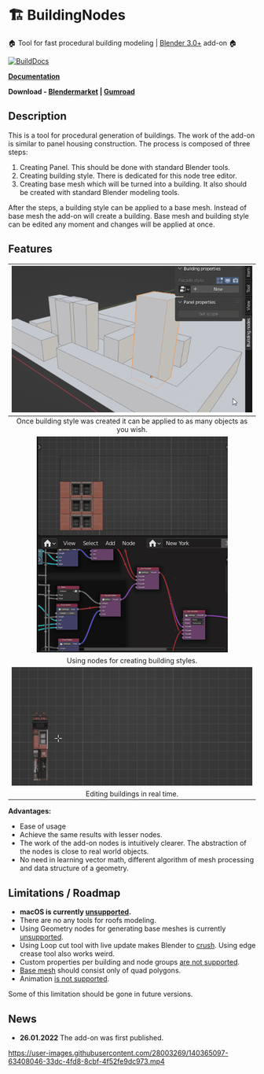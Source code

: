 # 🏗️ BuildingNodes

🏠 Tool for fast procedural building modeling | [Blender 3.0+](https://www.blender.org/) add-on 🏠

[![BuildDocs](https://github.com/Durman/BuildingNodesDocs/actions/workflows/build_docs.yml/badge.svg)](https://github.com/Durman/BuildingNodesDocs/actions/workflows/build_docs.yml)

[**Documentation**](https://durman.github.io/BuildingNodesDocs/)

**Download - [Blendermarket][BM] | [Gumroad][GR]**

[BM]: https://blendermarket.com/products/building-nodes
[GR]: https://randum.gumroad.com/l/building-nodes

## Description

This is a tool for procedural generation of buildings. The work of the add-on
is similar to panel housing construction. The process is composed of three
steps:

1. Creating Panel. This should be done with standard Blender tools.
2. Creating building style. There is dedicated for this node tree editor.
3. Creating base mesh which will be turned into a building. It also should be 
   created with standard Blender modeling tools.

After the steps, a building style can be applied to a base mesh. Instead of
base mesh the add-on will create a building. Base mesh and building style can
be edited any moment and changes will be applied at once.

## Features
| ![figure](docs/images/Apply_style.gif) |
|:---:|
| Once building style was created it can be applied to as many objects as you wish. |
| ![figure](docs/images/Using_nodes.gif)|
| Using nodes for creating building styles. |
| ![figure](docs/images/Edit_facade.gif)|
| Editing buildings in real time. |

**Advantages:**
- Ease of usage
- Achieve the same results with lesser nodes.
- The work of the add-on nodes is intuitively clearer. The abstraction of the
  nodes is close to real world objects.
- No need in learning vector math, different algorithm of mesh processing and
  data structure of a geometry.

## Limitations / Roadmap

- **macOS is currently [unsupported](https://github.com/Durman/BuildingNodesDocs/issues/5).**
- There are no any tools for roofs modeling. 
- Using Geometry nodes for generating base meshes is currently [unsupported][1].
- Using Loop cut tool with live update makes Blender to [crush][2]. Using edge
  crease tool also works weird.
- Custom properties per building and node groups [are not supported][3].
- [Base mesh][4] should consist only of quad polygons.
- Animation [is not supported][1].

[1]: https://durman.github.io/BuildingNodesDocs/execution_system.html
[2]: https://developer.blender.org/T67093
[3]: https://durman.github.io/BuildingNodesDocs/execution_system.html#tree-editor
[4]: https://durman.github.io/BuildingNodesDocs/data_structure.html#base-geometry

Some of this limitation should be gone in future versions.

## News

- **26.01.2022** The add-on was first published.

https://user-images.githubusercontent.com/28003269/140365097-63408046-33dc-4fd8-8cbf-4f52fe9dc973.mp4
